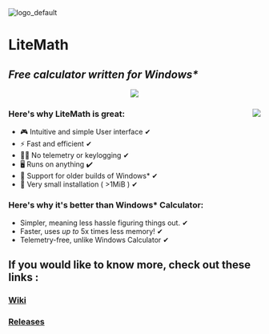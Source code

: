 <picture>
  <source media="(prefers-color-scheme: dark)" srcset="https://github.com/2606bih/LiteMath/assets/142507461/d1cb240d-cd68-4730-8e4f-7c68a1902a67">
  <source media="(prefers-color-scheme: light)" srcset="https://github.com/2606bih/LiteMath/assets/142507461/88d80200-6b6c-4668-bd00-185c9072da19">
  <img alt="logo_default" src="https://github.com/2606bih/LiteMath/assets/142507461/d1cb240d-cd68-4730-8e4f-7c68a1902a67">
</picture>

# LiteMath

## _Free calculator written for Windows*_
<p align = "center">
<a href="./LICENSE.md"><img src="https://img.shields.io/badge/license-MIT-orange.svg"></a>
</p>

### Here's why LiteMath is great:  <img align="right" src="https://github.com/2606bih/LiteMath/assets/142507461/57085c2f-6f38-4087-9a11-e518886a0bee"> 
- 🎮 Intuitive and simple User interface ✔
- ⚡ Fast and efficient ✔
- 🕵️‍♀️ No telemetry or keylogging ✔
- 🖥 Runs on anything ✔
- 💾 Support for older builds of Windows* ✔
- 👜 Very small installation ( >1MiB ) ✔

### Here's why it's better than Windows* Calculator:
- Simpler, meaning less hassle figuring things out. ✔
- Faster, uses _up to_ 5x times less memory! ✔
- Telemetry-free, unlike Windows Calculator ✔

## If you would like to know more, check out these links :
### [Wiki](https://github.com/2606bih/LiteMath/wiki)
### [Releases](https://github.com/2606bih/LiteMath/releases)
